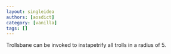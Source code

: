 ```yaml
---
layout: singleidea
authors: [aosdict]
category: [vanilla]
tags: []
---
```

Trollsbane can be invoked to instapetrify all trolls in a radius of 5.
